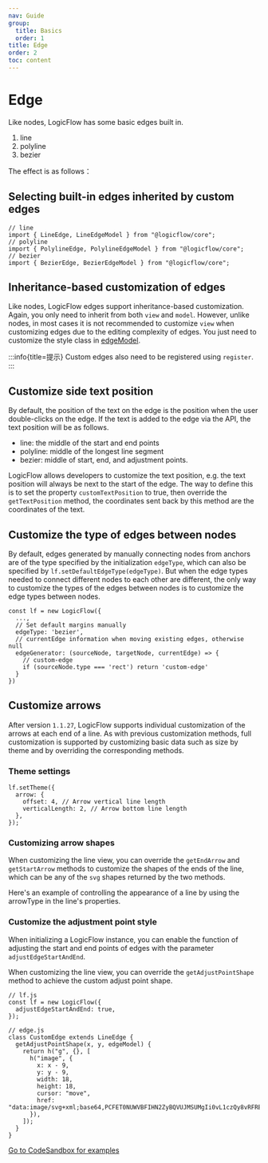 ```yaml
---
nav: Guide
group:
  title: Basics
  order: 1
title: Edge
order: 2
toc: content
---
```


# Edge

Like nodes, LogicFlow has some basic edges built in.

1. line
2. polyline
3. bezier

The effect is as follows：

<code id="edge-shapes" src="../../../src/tutorial/basic/edge/shapes"></code>

## Selecting built-in edges inherited by custom edges

```tsx | pure
// line
import { LineEdge, LineEdgeModel } from "@logicflow/core";
// polyline
import { PolylineEdge, PolylineEdgeModel } from "@logicflow/core";
// bezier
import { BezierEdge, BezierEdgeModel } from "@logicflow/core";
```

## Inheritance-based customization of edges

Like nodes, LogicFlow edges support inheritance-based customization. Again, you only need to inherit
from both `view` and `model`.
However, unlike nodes, in most cases it is not recommended to customize `view` when customizing
edges due to the editing complexity of edges.
You just need to customize the style class in [edgeModel](../../api/edgeModel.en.md).

<code id="edge-custom" src="../../../src/tutorial/basic/edge/custom"></code>

:::info{title=提示}
Custom edges also need to be registered using `register`.
:::

## Customize side text position

By default, the position of the text on the edge is the position when the user double-clicks on the
edge. If the text is added to the edge via the API, the text position will be as follows.

- line: the middle of the start and end points
- polyline: middle of the longest line segment
- bezier: middle of start, end, and adjustment points.

LogicFlow allows developers to customize the text position, e.g. the text position will always be
next to the start of the edge. The way to define this is to set the property `customTextPosition` to
true, then override the `getTextPosition` method, the coordinates sent back by this method are the
coordinates of the text.

<code id="edge-text" src="../../../src/tutorial/basic/edge/textPosition"></code>

## Customize the type of edges between nodes

By default, edges generated by manually connecting nodes from anchors are of the type specified by
the initialization `edgeType`, which can also be specified by `lf.setDefaultEdgeType(edgeType)`. But
when the edge types needed to connect different nodes to each other are different, the only way to
customize the types of the edges between nodes is to customize the edge types between nodes.

```tsx | pure
const lf = new LogicFlow({
  ...,
  // Set default margins manually
  edgeType: 'bezier',
  // currentEdge information when moving existing edges, otherwise null
  edgeGenerator: (sourceNode, targetNode, currentEdge) => {
    // custom-edge
    if (sourceNode.type === 'rect') return 'custom-edge'
  }
})

```

## Customize arrows

After version `1.1.27`, LogicFlow supports individual customization of the arrows at each end of a
line. As with previous customization methods, full customization is supported by customizing basic
data such as size by theme and by overriding the corresponding methods.

### Theme settings

```tsx | pure
lf.setTheme({
  arrow: {
    offset: 4, // Arrow vertical line length
    verticalLength: 2, // Arrow bottom line length
  },
});
```

### Customizing arrow shapes

When customizing the line view, you can override the `getEndArrow` and `getStartArrow` methods to
customize the shapes of the ends of the line, which can be any of the `svg` shapes returned by the
two methods.

Here's an example of controlling the appearance of a line by using the arrowType in the line's
properties.

<code id="custom-arrow" src="../../../src/tutorial/basic/edge/arrow"></code>

### Customize the adjustment point style

When initializing a LogicFlow instance, you can enable the function of adjusting the start and end
points of edges with the parameter `adjustEdgeStartAndEnd`.

When customizing the line view, you can override the `getAdjustPointShape` method to achieve the
custom adjust point shape.

```tsx | pure
// lf.js
const lf = new LogicFlow({
  adjustEdgeStartAndEnd: true,
});

// edge.js
class CustomEdge extends LineEdge {
  getAdjustPointShape(x, y, edgeModel) {
    return h("g", {}, [
      h("image", {
        x: x - 9,
        y: y - 9,
        width: 18,
        height: 18,
        cursor: "move",
        href: "data:image/svg+xml;base64,PCFET0NUWVBFIHN2ZyBQVUJMSUMgIi0vL1czQy8vRFREIFNWRyAxLjEvL0VOIiAiaHR0cDovL3d3dy53My5vcmcvR3JhcGhpY3MvU1ZHLzEuMS9EVEQvc3ZnMTEuZHRkIj48c3ZnIHhtbG5zPSJodHRwOi8vd3d3LnczLm9yZy8yMDAwL3N2ZyIgeG1sbnM6eGxpbms9Imh0dHA6Ly93d3cudzMub3JnLzE5OTkveGxpbmsiIHdpZHRoPSIyMnB4IiBoZWlnaHQ9IjIycHgiIHZlcnNpb249IjEuMSI+PGNpcmNsZSBjeD0iMTEiIGN5PSIxMSIgcj0iNyIgc3Ryb2tlPSIjZmZmIiBmaWxsPSIjMjliNmYyIi8+PGNpcmNsZSBjeD0iMTEiIGN5PSIxMSIgcj0iMyIgc3Ryb2tlPSIjZmZmIiBmaWxsPSJ0cmFuc3BhcmVudCIvPjwvc3ZnPg==",
      }),
    ]);
  }
}
```

<a href="https://codesandbox.io/embed/logicflow026-edgeanimation-forked-fdg3v0?fontsize=14&hidenavigation=1&theme=dark" target="_blank">
Go to CodeSandbox for examples</a>

